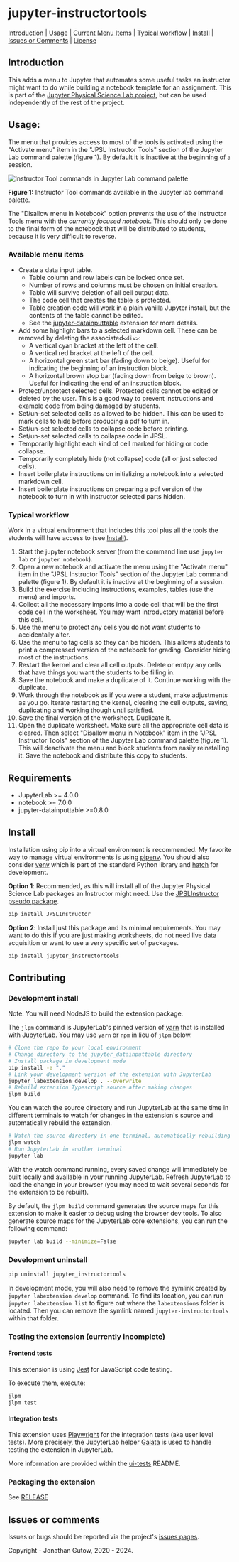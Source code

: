 # jupyter-instructortools
[Introduction](#introduction) |
[Usage](#usage) | 
[Current Menu Items](#current-menu-items) | 
[Typical workflow](#typical-workflow) | [Install](#install) | 
[Issues or Comments](#issues-or-comments) | 
[License](#this-software-is-distributed-under-the-gnu-v3-licensehttpsgnuorglicenses)
## Introduction
This adds a menu to Jupyter that automates some useful tasks an
instructor might want to do while building a notebook template for an 
assignment. This is part of the
[Jupyter Physical Science Lab project](https://jupyterphysscilab.github.io/Documentation/),
but can be used independently of the rest of the project.

## Usage:
The menu that provides access to most of the tools is activated using the 
"Activate menu" item in the "JPSL Instructor Tools" section of the Jupyter 
Lab command palette (figure 1). By default it is inactive at the beginning 
of a session.

![Instructor Tool commands in Jupyter Lab command palette](https://raw.githubusercontent.com/JupyterPhysSciLab/jupyter-instructortools/master/JPSL_Instructor_Tools_palette_cmds.png)

__Figure 1:__ Instructor Tool commands available in the Jupyter lab 
command 
palette.

The "Disallow menu in Notebook" option prevents the use of the Instructor 
Tools menu with the _currently focused notebook_. This should only be done to 
the final form of the notebook that will be distributed to students, because 
it is very difficult to reverse.

### Available menu items
* Create a data input table.
    * Table column and row labels can be locked once set.
    * Number of rows and columns must be chosen on initial creation.
    * Table will survive deletion of all cell output data.
    * The code cell that creates the table  is protected.
    * Table creation code will work in a plain vanilla Jupyter install, but the 
      contents of the table cannot be edited.
    * See the [jupyter-datainputtable](https://github.com/JupyterPhysSciLab/jupyter-datainputtable)
      extension for more details.
* Add some highlight bars to a selected markdown cell. These can be removed by 
  deleting the associated`<div>`:
  * A vertical cyan bracket at the left of the cell.
  * A vertical red bracket at the left of the cell.
  * A horizontal green start bar (fading down to beige). Useful for indicating
    the beginning of an instruction block.
  * A horizontal brown stop bar (fading down from beige to brown). Useful 
    for indicating the end of an instruction block.
* Protect/unprotect selected cells. Protected cells cannot be 
  edited or deleted by the user. This is a good way to prevent instructions
  and example code from being damaged by students.
* Set/un-set selected cells as allowed to be hidden. This can be used to mark
  cells to hide before producing a pdf to turn in.
* Set/un-set selected cells to collapse code before printing.
* Set/un-set selected cells to collapse code in JPSL.
* Temporarily highlight each kind of cell marked for hiding or code collapse.
* Temporarily completely hide (not collapse) code (all or just selected cells).
* Insert boilerplate instructions on initializing a
  notebook into a selected markdown cell.
* Insert boilerplate instructions on preparing a pdf version of the notebook 
  to turn in with instructor selected parts hidden.

<!-- Not part of menu or not working in current version.
* Insert code to automatically timestamp the notebook and 
  collect names from students. The code is inserted at the end of the 
  currently selected cell. The cell becomes protected
  against editing and deletion. This is a good cell to include initialization
  imports in.
-->
  
### Typical workflow
Work in a virtual environment that includes this tool plus all the tools
the students will have access to (see [Install](#install)).

1. Start the jupyter notebook server (from the command line use `jupyter 
   lab` or `jupyter notebook`).
1. Open a new notebook and activate the menu using the "Activate menu" item 
   in the "JPSL Instructor Tools" section of the Jupyter Lab command palette 
   (figure 1). By default it is inactive at the beginning of a session.
1. Build the exercise including instructions, examples, tables (use the menu) 
   and imports.
1. Collect all the necessary imports into a code cell that will be the 
   first code cell in the worksheet. You may want introductory material 
   before this cell.
1. Use the menu to protect any cells you do not want students to 
   accidentally alter.
1. Use the menu to tag cells so they can be hidden. This allows students to 
   print a compressed version of the notebook for grading. Consider hiding 
   most of the instructions.
1. Restart the kernel and clear all cell outputs. Delete or emtpy any cells 
   that have things you want the students to be filling in.
1. Save the notebook and make a duplicate of it. Continue working with the 
   duplicate.
1. Work through the notebook as if you were a student, make adjustments as 
    you go. Iterate restarting the kernel, clearing the cell outputs, saving,
    duplicating and working though until satisfied.
1. Save the final version of the worksheet. Duplicate it.
1. Open the duplicate worksheet. Make sure all the appropriate cell data is 
    cleared. Then select "Disallow menu in Notebook" item in the "JPSL 
   Instructor Tools" section of the Jupyter Lab command palette (figure 1). 
   This will deactivate the menu and block students from easily 
    reinstalling it. Save the notebook and distribute this copy to students.
<!--
5. Use the menu to add to this initialization cell the command to get the 
   student names and timestamp the notebook. This will simultaneously 
   protect the cell.
-->
## Requirements
* JupyterLab >= 4.0.0
* notebook >= 7.0.0
* jupyter-datainputtable >=0.8.0

## Install

Installation using pip into a virtual environment is recommended. My 
favorite way to manage virtual environments is using
[pipenv](https://pipenv.pypa.io/en/latest/). You should also consider
[venv](https://docs.python.org/3/library/venv.html) which is part of the 
standard Python library and [hatch](https://hatch.pypa.io/latest/) for 
development.

__Option 1__: Recommended, as this will install all of the Jupyter Physical 
Science Lab packages an Instructor might need. Use the
[JPSLInstructor pseudo package](https://github.com/JupyterPhysSciLab/JPSLInstructor).

```bash
pip install JPSLInstructor
```

__Option 2__: Install just this package and its minimal requirements. You 
may want to do this if you are just making worksheets, do not need live 
data acquisition or want to use a very specific set of packages.

```bash
pip install jupyter_instructortools
```

## Contributing 

### Development install
Note: You will need NodeJS to build the extension package.

The `jlpm` command is JupyterLab's pinned version of
[yarn](https://yarnpkg.com/) that is installed with JupyterLab. You may use
`yarn` or `npm` in lieu of `jlpm` below.

```bash
# Clone the repo to your local environment
# Change directory to the jupyter_datainputtable directory
# Install package in development mode
pip install -e "."
# Link your development version of the extension with JupyterLab
jupyter labextension develop . --overwrite
# Rebuild extension Typescript source after making changes
jlpm build
```

You can watch the source directory and run JupyterLab at the same time in different terminals to watch for changes in the extension's source and automatically rebuild the extension.

```bash
# Watch the source directory in one terminal, automatically rebuilding when needed
jlpm watch
# Run JupyterLab in another terminal
jupyter lab
```

With the watch command running, every saved change will immediately be built locally and available in your running JupyterLab. Refresh JupyterLab to load the change in your browser (you may need to wait several seconds for the extension to be rebuilt).

By default, the `jlpm build` command generates the source maps for this extension to make it easier to debug using the browser dev tools. To also generate source maps for the JupyterLab core extensions, you can run the following command:

```bash
jupyter lab build --minimize=False
```

### Development uninstall

```bash
pip uninstall jupyter_instructortools
```

In development mode, you will also need to remove the symlink created by `jupyter labextension develop`
command. To find its location, you can run `jupyter labextension list` to figure out where the `labextensions`
folder is located. Then you can remove the symlink named 
`jupyter-instructortools` within that folder.

### Testing the extension (currently incomplete)

#### Frontend tests

This extension is using [Jest](https://jestjs.io/) for JavaScript code testing.

To execute them, execute:

```sh
jlpm
jlpm test
```

#### Integration tests

This extension uses [Playwright](https://playwright.dev/docs/intro) for the integration tests (aka user level tests).
More precisely, the JupyterLab helper [Galata](https://github.com/jupyterlab/jupyterlab/tree/master/galata) is used to handle testing the extension in JupyterLab.

More information are provided within the [ui-tests](./ui-tests/README.md) README.

### Packaging the extension

See [RELEASE](RELEASE.md)
## Issues or comments

Issues or bugs should be reported via the project's [issues pages](https://github.com/JupyterPhysSciLab/jupyter-instructortools/issues).

Copyright - Jonathan Gutow, 2020 - 2024.